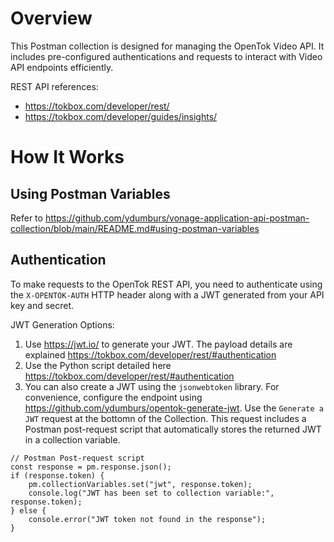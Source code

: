 Overview
======================
This Postman collection is designed for managing the OpenTok Video API. It includes pre-configured authentications and requests to interact with Video API endpoints efficiently.

REST API references: 
- https://tokbox.com/developer/rest/
- https://tokbox.com/developer/guides/insights/

How It Works
======================
## **Using Postman Variables** 
Refer to https://github.com/ydumburs/vonage-application-api-postman-collection/blob/main/README.md#using-postman-variables

## **Authentication**  
To make requests to the OpenTok REST API, you need to authenticate using the `X-OPENTOK-AUTH` HTTP header along with a JWT generated from your API key and secret. 

JWT Generation Options:  
1. Use https://jwt.io/ to generate your JWT. The payload details are explained https://tokbox.com/developer/rest/#authentication
2. Use the Python script detailed here https://tokbox.com/developer/rest/#authentication
3. You can also create a JWT using the `jsonwebtoken` library. For convenience, configure the endpoint using https://github.com/ydumburs/opentok-generate-jwt. Use the `Generate a JWT` request at the bottomn of the Collection. This request includes a Postman post-request script that automatically stores the returned JWT in a collection variable.  
```
// Postman Post-request script
const response = pm.response.json(); 
if (response.token) {
    pm.collectionVariables.set("jwt", response.token); 
    console.log("JWT has been set to collection variable:", response.token);
} else {
    console.error("JWT token not found in the response");
}
```
